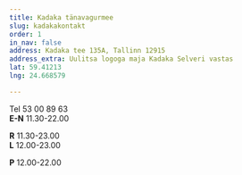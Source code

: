 ```yaml
---
title: Kadaka tänavagurmee
slug: kadakakontakt
order: 1
in_nav: false
address: Kadaka tee 135A, Tallinn 12915
address_extra: Uulitsa logoga maja Kadaka Selveri vastas
lat: 59.41213
lng: 24.668579

---
```

Tel 53 00 89 63  
**E-N** 11.30-22.00

**R** 11.30-23.00  
**L** 12.00-23.00

**P** 12.00-22.00